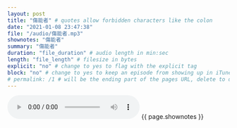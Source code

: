 ```yaml
---
layout: post
title: "傷能者" # quotes allow forbidden characters like the colon
date: "2021-01-08 23:47:38"
file: "/audio/傷能者.mp3"
shownotes: "傷能者"
summary: "傷能者"
duration: "file_duration" # audio length in min:sec
length: "file_length" # filesize in bytes
explicit: "no" # change to yes to flag with the explicit tag
block: "no" # change to yes to keep an episode from showing up in iTunes
# permalink: /1 # will be the ending part of the pages URL, delete to default to the title
---
```


<audio controls>
<source src="{{site.url}}{{site.baseurl}}{{ page.file }}" type="audio/x-mp3">
Your browser does not support the audio element.
</audio>
{{ page.shownotes }}
